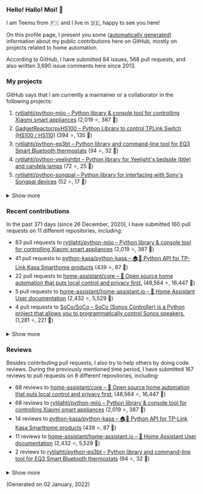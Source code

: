 
<!-- {'rateLimit': {'cost': 1, 'remaining': 4998, 'resetAt': '2022-01-02T04:14:42Z'}, 'user': {'twitterUsername': None, 'createdAt': '2013-02-26T14:57:51Z', 'commitComments': {'totalCount': 37}, 'issueComments': {'totalCount': 3690}, 'issues': {'totalCount': 84}, 'pullRequests': {'totalCount': 568}, 'contributionsCollection': {'totalCommitContributions': 242, 'totalIssueContributions': 22, 'totalPullRequestContributions': 160, 'totalPullRequestReviewContributions': 167, 'totalRepositoriesWithContributedCommits': 11, 'totalRepositoriesWithContributedPullRequestReviews': 8, 'totalRepositoriesWithContributedPullRequests': 8, 'startedAt': '2020-12-26T23:00:00Z', 'endedAt': '2022-01-02T22:59:59Z', 'totalRepositoriesWithContributedIssues': 4, 'repositoryContributions': {'totalCount': 2}, 'pullRequestContributions': {'totalCount': 160}, 'pullRequestContributionsByRepository': [{'contributions': {'totalCount': 83}, 'repository': {'nameWithOwner': 'rytilahti/python-miio', 'url': 'https://github.com/rytilahti/python-miio', 'stargazerCount': 2019, 'description': 'Python library & console tool for controlling Xiaomi smart appliances', 'forkCount': 387}}, {'contributions': {'totalCount': 41}, 'repository': {'nameWithOwner': 'python-kasa/python-kasa', 'url': 'https://github.com/python-kasa/python-kasa', 'stargazerCount': 439, 'description': '🏠🤖 Python API for TP-Link Kasa Smarthome products', 'forkCount': 87}}, {'contributions': {'totalCount': 22}, 'repository': {'nameWithOwner': 'home-assistant/core', 'url': 'https://github.com/home-assistant/core', 'stargazerCount': 48564, 'description': ':house_with_garden: Open source home automation that puts local control and privacy first.', 'forkCount': 16447}}, {'contributions': {'totalCount': 5}, 'repository': {'nameWithOwner': 'home-assistant/home-assistant.io', 'url': 'https://github.com/home-assistant/home-assistant.io', 'stargazerCount': 2432, 'description': ':blue_book: Home Assistant User documentation', 'forkCount': 5529}}, {'contributions': {'totalCount': 4}, 'repository': {'nameWithOwner': 'SoCo/SoCo', 'url': 'https://github.com/SoCo/SoCo', 'stargazerCount': 1281, 'description': 'SoCo (Sonos Controller) is a Python project that allows you to programmatically control Sonos speakers.', 'forkCount': 221}}, {'contributions': {'totalCount': 3}, 'repository': {'nameWithOwner': 'rytilahti/homeassistant-upnp-availability', 'url': 'https://github.com/rytilahti/homeassistant-upnp-availability', 'stargazerCount': 9, 'description': 'UPnP Availability sensor for Home Assistant', 'forkCount': 4}}, {'contributions': {'totalCount': 1}, 'repository': {'nameWithOwner': 'home-assistant/developers.home-assistant', 'url': 'https://github.com/home-assistant/developers.home-assistant', 'stargazerCount': 119, 'description': 'Developers website for Home Assistant.', 'forkCount': 477}}, {'contributions': {'totalCount': 1}, 'repository': {'nameWithOwner': 'StevenLooman/async_upnp_client', 'url': 'https://github.com/StevenLooman/async_upnp_client', 'stargazerCount': 29, 'description': 'Async UPnP Client for Python', 'forkCount': 19}}], 'issueContributions': {'totalCount': 22}, 'pullRequestReviewContributionsByRepository': [{'contributions': {'totalCount': 68}, 'repository': {'description': ':house_with_garden: Open source home automation that puts local control and privacy first.', 'nameWithOwner': 'home-assistant/core', 'url': 'https://github.com/home-assistant/core', 'stargazerCount': 48564, 'forkCount': 16447}}, {'contributions': {'totalCount': 68}, 'repository': {'description': 'Python library & console tool for controlling Xiaomi smart appliances', 'nameWithOwner': 'rytilahti/python-miio', 'url': 'https://github.com/rytilahti/python-miio', 'stargazerCount': 2019, 'forkCount': 387}}, {'contributions': {'totalCount': 14}, 'repository': {'description': '🏠🤖 Python API for TP-Link Kasa Smarthome products', 'nameWithOwner': 'python-kasa/python-kasa', 'url': 'https://github.com/python-kasa/python-kasa', 'stargazerCount': 439, 'forkCount': 87}}, {'contributions': {'totalCount': 11}, 'repository': {'description': ':blue_book: Home Assistant User documentation', 'nameWithOwner': 'home-assistant/home-assistant.io', 'url': 'https://github.com/home-assistant/home-assistant.io', 'stargazerCount': 2432, 'forkCount': 5529}}, {'contributions': {'totalCount': 2}, 'repository': {'description': 'Python library and command-line tool for EQ3 Smart Bluetooth thermostats', 'nameWithOwner': 'rytilahti/python-eq3bt', 'url': 'https://github.com/rytilahti/python-eq3bt', 'stargazerCount': 94, 'forkCount': 32}}, {'contributions': {'totalCount': 2}, 'repository': {'description': 'Developers website for Home Assistant.', 'nameWithOwner': 'home-assistant/developers.home-assistant', 'url': 'https://github.com/home-assistant/developers.home-assistant', 'stargazerCount': 119, 'forkCount': 477}}, {'contributions': {'totalCount': 1}, 'repository': {'description': 'SoCo (Sonos Controller) is a Python project that allows you to programmatically control Sonos speakers.', 'nameWithOwner': 'SoCo/SoCo', 'url': 'https://github.com/SoCo/SoCo', 'stargazerCount': 1281, 'forkCount': 221}}, {'contributions': {'totalCount': 1}, 'repository': {'description': "Python library for interfacing with Sony's Songpal devices", 'nameWithOwner': 'rytilahti/python-songpal', 'url': 'https://github.com/rytilahti/python-songpal', 'stargazerCount': 52, 'forkCount': 17}}]}, 'followers': {'totalCount': 144}, 'repositories': {'nodes': [{'description': 'Python library & console tool for controlling Xiaomi smart appliances', 'stargazerCount': 2019, 'name': 'python-miio', 'nameWithOwner': 'rytilahti/python-miio', 'forkCount': 387, 'url': 'https://github.com/rytilahti/python-miio'}, {'description': 'Python Library to control TPLink Switch (HS100 / HS110)', 'stargazerCount': 394, 'name': 'pyHS100', 'nameWithOwner': 'GadgetReactor/pyHS100', 'forkCount': 135, 'url': 'https://github.com/GadgetReactor/pyHS100'}, {'description': 'Python library and command-line tool for EQ3 Smart Bluetooth thermostats', 'stargazerCount': 94, 'name': 'python-eq3bt', 'nameWithOwner': 'rytilahti/python-eq3bt', 'forkCount': 32, 'url': 'https://github.com/rytilahti/python-eq3bt'}, {'description': "Python library for Yeelight's bedside (btle) and candela lamps", 'stargazerCount': 72, 'name': 'python-yeelightbt', 'nameWithOwner': 'rytilahti/python-yeelightbt', 'forkCount': 25, 'url': 'https://github.com/rytilahti/python-yeelightbt'}, {'description': "Python library for interfacing with Sony's Songpal devices", 'stargazerCount': 52, 'name': 'python-songpal', 'nameWithOwner': 'rytilahti/python-songpal', 'forkCount': 17, 'url': 'https://github.com/rytilahti/python-songpal'}, {'description': 'Control your Home Assistant media players from your desktop using MPRIS', 'stargazerCount': 13, 'name': 'homeassistant-mpris-bridge', 'nameWithOwner': 'rytilahti/homeassistant-mpris-bridge', 'forkCount': 0, 'url': 'https://github.com/rytilahti/homeassistant-mpris-bridge'}, {'description': 'Python library for accessing ubus over JSON-RPC', 'stargazerCount': 13, 'name': 'python-ubus', 'nameWithOwner': 'rytilahti/python-ubus', 'forkCount': 10, 'url': 'https://github.com/rytilahti/python-ubus'}, {'description': 'UPnP Availability sensor for Home Assistant', 'stargazerCount': 9, 'name': 'homeassistant-upnp-availability', 'nameWithOwner': 'rytilahti/homeassistant-upnp-availability', 'forkCount': 4, 'url': 'https://github.com/rytilahti/homeassistant-upnp-availability'}, {'description': 'Everything you ever wanted to know about caching resolvers but were afraid to ask', 'stargazerCount': 5, 'name': 'ripe-hackathon-dns-caching', 'nameWithOwner': 'DNS-OARC/ripe-hackathon-dns-caching', 'forkCount': 2, 'url': 'https://github.com/DNS-OARC/ripe-hackathon-dns-caching'}, {'description': 'Python interface for intel_nuc_led kernel driver', 'stargazerCount': 2, 'name': 'python-nucled', 'nameWithOwner': 'rytilahti/python-nucled', 'forkCount': 1, 'url': 'https://github.com/rytilahti/python-nucled'}, {'description': None, 'stargazerCount': 0, 'name': 'rytilahti', 'nameWithOwner': 'rytilahti/rytilahti', 'forkCount': 0, 'url': 'https://github.com/rytilahti/rytilahti'}]}, 'organizations': {'nodes': [{'url': 'https://github.com/home-assistant', 'viewerIsAMember': True, 'name': 'Home Assistant'}, {'url': 'https://github.com/python-kasa', 'viewerIsAMember': True, 'name': 'python-kasa'}]}}} -->
### Hello! Hallo! Moi! 👋

I am Teemu from 🇫🇮 and I live in 🇩🇪, happy to see you here!

On this profile page, I present you some ([automatically generated](https://github.com/rytilahti/rytilahti)) information about my public contributions here on GitHub, 
mostly on projects related to home automation.

According to GitHub, I have submitted 84 issues, 568 pull requests,
and also written 3,690 issue comments here since 2013.


### My projects

GitHub says that I am currently a maintainer or a collaborator in the following projects:

1. [rytilahti/python-miio – Python library & console tool for controlling Xiaomi smart appliances](https://github.com/rytilahti/python-miio) (2,019 ⭐️, 387 🍴)
2. [GadgetReactor/pyHS100 – Python Library to control TPLink Switch (HS100 / HS110)](https://github.com/GadgetReactor/pyHS100) (394 ⭐️, 135 🍴)
3. [rytilahti/python-eq3bt – Python library and command-line tool for EQ3 Smart Bluetooth thermostats](https://github.com/rytilahti/python-eq3bt) (94 ⭐️, 32 🍴)
4. [rytilahti/python-yeelightbt – Python library for Yeelight's bedside (btle) and candela lamps](https://github.com/rytilahti/python-yeelightbt) (72 ⭐️, 25 🍴)
5. [rytilahti/python-songpal – Python library for interfacing with Sony's Songpal devices](https://github.com/rytilahti/python-songpal) (52 ⭐️, 17 🍴)

<details><summary>Show more</summary><p>

6. [rytilahti/homeassistant-mpris-bridge – Control your Home Assistant media players from your desktop using MPRIS](https://github.com/rytilahti/homeassistant-mpris-bridge) (13 ⭐️, 0 🍴)
7. [rytilahti/python-ubus – Python library for accessing ubus over JSON-RPC](https://github.com/rytilahti/python-ubus) (13 ⭐️, 10 🍴)
8. [rytilahti/homeassistant-upnp-availability – UPnP Availability sensor for Home Assistant](https://github.com/rytilahti/homeassistant-upnp-availability) (9 ⭐️, 4 🍴)
9. [DNS-OARC/ripe-hackathon-dns-caching – Everything you ever wanted to know about caching resolvers but were afraid to ask](https://github.com/DNS-OARC/ripe-hackathon-dns-caching) (5 ⭐️, 2 🍴)
10. [rytilahti/python-nucled – Python interface for intel_nuc_led kernel driver](https://github.com/rytilahti/python-nucled) (2 ⭐️, 1 🍴)
</p></details>

### Recent contributions

In the past 371 days (since 26 December, 2020), I have submitted 160 pull requests on 11 different repositories, including:
* 83 pull requests to [rytilahti/python-miio – Python library & console tool for controlling Xiaomi smart appliances](https://github.com/rytilahti/python-miio) (2,019 ⭐️, 387 🍴)
* 41 pull requests to [python-kasa/python-kasa – 🏠🤖 Python API for TP-Link Kasa Smarthome products](https://github.com/python-kasa/python-kasa) (439 ⭐️, 87 🍴)
* 22 pull requests to [home-assistant/core – :house_with_garden: Open source home automation that puts local control and privacy first.](https://github.com/home-assistant/core) (48,564 ⭐️, 16,447 🍴)
* 5 pull requests to [home-assistant/home-assistant.io – :blue_book: Home Assistant User documentation](https://github.com/home-assistant/home-assistant.io) (2,432 ⭐️, 5,529 🍴)
* 4 pull requests to [SoCo/SoCo – SoCo (Sonos Controller) is a Python project that allows you to programmatically control Sonos speakers.](https://github.com/SoCo/SoCo) (1,281 ⭐️, 221 🍴)

<details><summary>Show more</summary><p>

* 3 pull requests to [rytilahti/homeassistant-upnp-availability – UPnP Availability sensor for Home Assistant](https://github.com/rytilahti/homeassistant-upnp-availability) (9 ⭐️, 4 🍴)
* 1 pull requests to [home-assistant/developers.home-assistant – Developers website for Home Assistant.](https://github.com/home-assistant/developers.home-assistant) (119 ⭐️, 477 🍴)
* 1 pull requests to [StevenLooman/async_upnp_client – Async UPnP Client for Python](https://github.com/StevenLooman/async_upnp_client) (29 ⭐️, 19 🍴)
</p></details>


### Reviews

Besides contributing pull requests, I also try to help others by doing code reviews.
During the previously mentioned time period, I have submitted 167 reviews to pull requests on 8 different repositories, including:
* 68 reviews to [home-assistant/core – :house_with_garden: Open source home automation that puts local control and privacy first.](https://github.com/home-assistant/core) (48,564 ⭐️, 16,447 🍴)
* 68 reviews to [rytilahti/python-miio – Python library & console tool for controlling Xiaomi smart appliances](https://github.com/rytilahti/python-miio) (2,019 ⭐️, 387 🍴)
* 14 reviews to [python-kasa/python-kasa – 🏠🤖 Python API for TP-Link Kasa Smarthome products](https://github.com/python-kasa/python-kasa) (439 ⭐️, 87 🍴)
* 11 reviews to [home-assistant/home-assistant.io – :blue_book: Home Assistant User documentation](https://github.com/home-assistant/home-assistant.io) (2,432 ⭐️, 5,529 🍴)
* 2 reviews to [rytilahti/python-eq3bt – Python library and command-line tool for EQ3 Smart Bluetooth thermostats](https://github.com/rytilahti/python-eq3bt) (94 ⭐️, 32 🍴)

<details><summary>Show more</summary><p>

* 2 reviews to [home-assistant/developers.home-assistant – Developers website for Home Assistant.](https://github.com/home-assistant/developers.home-assistant) (119 ⭐️, 477 🍴)
* 1 reviews to [SoCo/SoCo – SoCo (Sonos Controller) is a Python project that allows you to programmatically control Sonos speakers.](https://github.com/SoCo/SoCo) (1,281 ⭐️, 221 🍴)
* 1 reviews to [rytilahti/python-songpal – Python library for interfacing with Sony's Songpal devices](https://github.com/rytilahti/python-songpal) (52 ⭐️, 17 🍴)
</p></details>

(Generated on 02 January, 2022)
